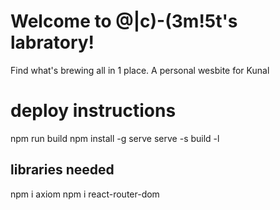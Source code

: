 # Welcome to @|c)-(3m!5t's labratory!

Find what's brewing all in 1 place. A personal wesbite for Kunal


# deploy instructions
npm run build
npm install -g serve
serve -s build -l <port no>

## libraries needed
npm i axiom
npm i react-router-dom
